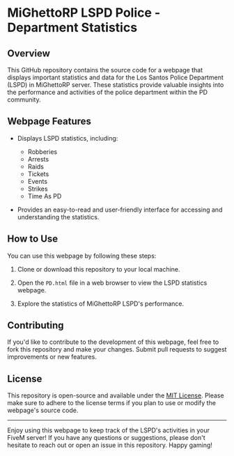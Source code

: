 # MiGhettoRP LSPD Police - Department Statistics

## Overview

This GitHub repository contains the source code for a webpage that displays important statistics and data for the Los Santos Police Department (LSPD) in MiGhettoRP server. These statistics provide valuable insights into the performance and activities of the police department within the PD community.

## Webpage Features

- Displays LSPD statistics, including:
  - Robberies
  - Arrests
  - Raids
  - Tickets
  - Events
  - Strikes
  - Time As PD

- Provides an easy-to-read and user-friendly interface for accessing and understanding the statistics.

## How to Use

You can use this webpage by following these steps:

1. Clone or download this repository to your local machine.

2. Open the `PD.html` file in a web browser to view the LSPD statistics webpage.

3. Explore the statistics of MiGhettoRP LSPD's performance.

## Contributing

If you'd like to contribute to the development of this webpage, feel free to fork this repository and make your changes. Submit pull requests to suggest improvements or new features.

## License

This repository is open-source and available under the [MIT License](LICENSE). Please make sure to adhere to the license terms if you plan to use or modify the webpage's source code.

---

Enjoy using this webpage to keep track of the LSPD's activities in your FiveM server! If you have any questions or suggestions, please don't hesitate to reach out or open an issue in this repository. Happy gaming!
